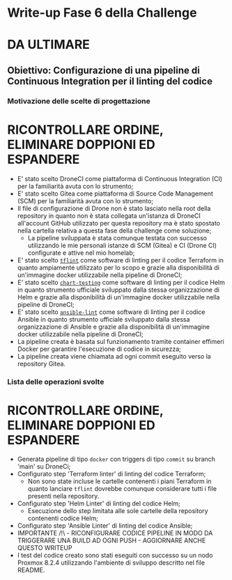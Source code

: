 # Write-up Fase 6 della Challenge

# DA ULTIMARE

## Obiettivo: Configurazione di una pipeline di Continuous Integration per il linting del codice

### Motivazione delle scelte di progettazione

# RICONTROLLARE ORDINE, ELIMINARE DOPPIONI ED ESPANDERE

- E' stato scelto DroneCI come piattaforma di Continuous Integration (CI) per la familiarità avuta con lo strumento;
- E' stato scelto Gitea come piattaforma di Source Code Management (SCM) per la familiarità avuta con lo strumento;
- Il file di configurazione di Drone non è stato lasciato nella root della repository in quanto non è stata collegata un'istanza di DroneCI all'account GitHub utilizzato per questa repository ma è stato spostato nella cartella relativa a questa fase della challenge come soluzione;
    - La pipeline sviluppata è stata comunque testata con successo utilizzando le mie personali istanze di SCM (Gitea) e CI (Drone CI) configurate e attive nel mio homelab;
- E' stato scelto [`tflint`](https://github.com/terraform-linters/tflint) come software di linting per il codice Terraform in quanto ampiamente utilizzato per lo scopo e grazie alla disponibilità di un'immagine docker utilizzabile nella pipeline di DroneCI;
- E' stato scelto [`chart-testing`](https://github.com/helm/chart-testing) come software di linting per il codice Helm in quanto strumento ufficiale sviluppato dalla stessa organizzazione di Helm e grazie alla disponibilità di un'immagine docker utilizzabile nella pipeline di DroneCI;
- E' stato scelto [`ansible-lint`](https://github.com/ansible/ansible-lint) come software di linting per il codice Ansible in quanto strumento ufficiale sviluppato dalla stessa organizzazione di Ansible e grazie alla disponibilità di un'immagine docker utilizzabile nella pipeline di DroneCI;
- La pipeline creata è basata sul funzionamento tramite container effimeri Docker per garantire l'esecuzione di codice in sicurezza;
- La pipeline creata viene chiamata ad ogni commit eseguito verso la repository Gitea.

### Lista delle operazioni svolte

# RICONTROLLARE ORDINE, ELIMINARE DOPPIONI ED ESPANDERE

- Generata pipeline di tipo `docker` con triggers di tipo `commit` su branch 'main' su DroneCi;
- Configurato step 'Terraform linter' di linting del codice Terraform;
    - Non sono state incluse le cartelle contenenti i piani Terraform in quanto lanciare `tflint` dovrebbe comunque considerare tutti i file presenti nella repository.
- Configurato step 'Helm Linter' di linting del codice Helm;
    - Esecuzione dello step limitata alle sole cartelle della repository contenenti codice Helm;
- Configurato step 'Ansible Linter' di linting del codice Ansible;
- IMPORTANTE /!\\ - RICONFIGURARE CODICE PIPELINE IN MODO DA TRIGGERARE UNA BUILD AD OGNI PUSH - AGGIORNARE ANCHE QUESTO WRITEUP
- I test del codice creato sono stati eseguiti con successo su un nodo Proxmox 8.2.4 utilizzando l'ambiente di sviluppo descritto nel file README.